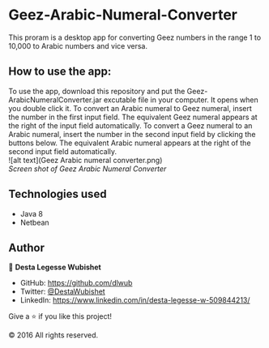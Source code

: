 # Geez-Arabic-Numeral-Converter
This proram is a desktop app for converting Geez numbers in the range 1 to 10,000 to Arabic numbers and vice versa.
  
## How to use the app:
To use the app, download this repository and put the Geez-ArabicNumeralConverter.jar excutable file in your computer. It opens when you double click it.
To convert an Arabic numeral to Geez numeral, insert the number in the first input field. The equivalent Geez numeral appears at the right of the input field automatically. 
To convert a Geez numeral to an Arabic numeral, insert the number in the second input field by clicking the buttons below. The equivalent Arabic numeral appears at the right of the second input field automatically. <br>
![alt text](Geez Arabic numeral converter.png)<br>
<em>Screen shot of Geez Arabic Numeral Converter</em>

## Technologies used

- Java 8
- Netbean


## Author

👤 **Desta Legesse Wubishet**

- GitHub: https://github.com/dlwub
- Twitter: [@DestaWubishet](https://twitter.com/DestaWubishet)
- LinkedIn: https://www.linkedin.com/in/desta-legesse-w-509844213/


Give a ⭐️ if you like this project!

&copy; 2016 All rights reserved.
